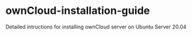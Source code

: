 # ownCloud-installation-guide
Detailed intructions for installing ownCloud server on Ubuntu Server 20.04
